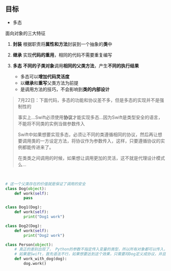 ## 目标
- 多态

面向对象的三大特征

1. **封装** 根据职责将**属性和方法**封装到一个抽象的**类**中

2. **继承** 实现**代码的重用**，相同的代码不需要重复编写

3. **多态** **不同的子类对象**调用**相同的父类方法**，产生**不同的执行结果**
    - 多态可以**增加代码灵活度**
    - 以**继承**和**重写**父类方法为前提
    - 是调用方法的技巧，不会影响到**类的内部设计**


> 7月22日：下面代码，多态的功能和协议差不多，但是多态的实现并不是强制性的
>
> 事实上...Swift必须使用**协议**才能实现多态...因为Swift是类型安全的语言，不能将不同类的实例当做参数传入
>
> Swift中如果想要实现多态，必须让不同的类遵循相同的协议，然后再让想要调用类的一方设定方法，将协议作为参数传入，这样，只要遵循协议的实例都能传进来了。
>
> 在类类之间调用的时候，如果想让调用更加的灵活，这不就是代理设计模式么...

<br>

```python
# 这一个父类存在的价值就是保证了调用的安全
class Dog(object):
    def work(self):
        pass

class Dog1(Dog):
    def work(self):
        print("Dog1 work")

class Dog2(Dog):
    def work(self):
        print("Dog2 work")

class Person(object):
    # 真正的差别出现了， Python的参数不指定传入变量的类型，所以所有对象都可以传入，如果没有work方法，则程序报错
    # 如果是Swift，首先语法不行，如果想要达到这个效果，只需要将Dog定义成协议，并且提供work方法列表即可
    def work_with_dog(dog):
        dog.work()
```